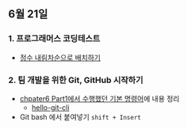 ## 6월 21일
### 1.  프로그래머스 코딩테스트
- [정수 내림차순으로 배치하기](https://github.com/leemyungju9347/Algorithm/blob/master/Level_01/%EC%A0%95%EC%88%98%20%EB%82%B4%EB%A6%BC%EC%B0%A8%EC%88%9C%EC%9C%BC%EB%A1%9C%20%EB%B0%B0%EC%B9%98%ED%95%98%EA%B8%B0.html)

### 2.  팀 개발을 위한 Git, GitHub 시작하기
- [chpater6 Part1에서 수행했던 기본 명령어](https://github.com/leemyungju9347/TIL/blob/master/Git/%ED%8C%80%20%EA%B0%9C%EB%B0%9C%EC%9D%84%20%EC%9C%84%ED%95%9C%20Git%2C%20GitHub%20%EC%8B%9C%EC%9E%91%ED%95%98%EA%B8%B0/Part02_%EC%A4%91%EA%B8%89_CLI%20%ED%99%98%EA%B2%BD%EC%97%90%EC%84%9C%20%EB%B2%84%EC%A0%84%20%EA%B4%80%EB%A6%AC%20%EC%8B%9C%EC%9E%91%ED%95%98%EA%B8%B0.md)에 내용 정리
	- [hello-git-cli](https://github.com/leemyungju9347/hello-git-cli)
- Git bash 에서 붙여넣기 ```shift + Insert```
